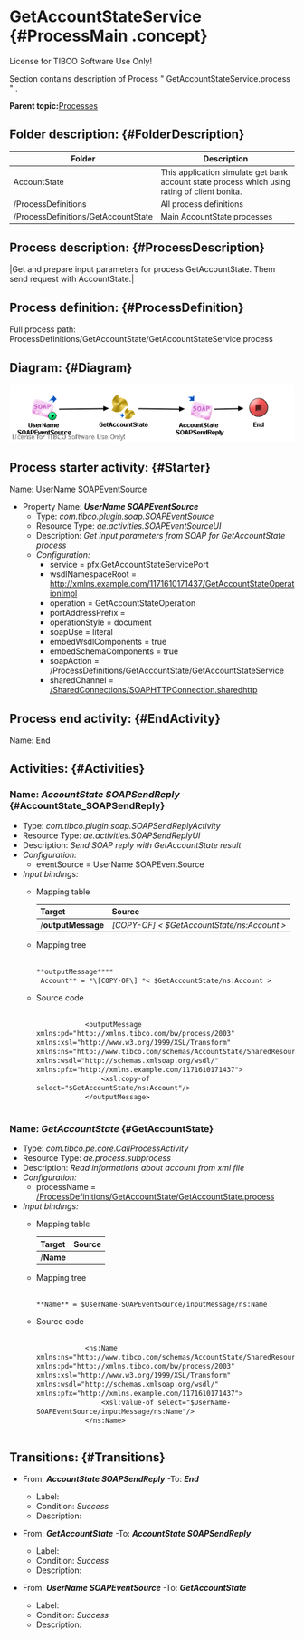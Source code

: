 # GetAccountStateService {#ProcessMain .concept}

License for TIBCO Software Use Only!

Section contains description of Process " GetAccountStateService.process " .

**Parent topic:**[Processes](../../../../projects/AccountState/common/process.md)

## Folder description: {#FolderDescription}

|Folder|Description|
|------|-----------|
|AccountState|This application simulate get bank account state process which using rating of client bonita.|
|/ProcessDefinitions|All process definitions|
|/ProcessDefinitions/GetAccountState|Main AccountState processes|

## Process description: {#ProcessDescription}

|Get and prepare input parameters for process GetAccountState. Them send request with AccountState.|

## Process definition: {#ProcessDefinition}

Full process path: ProcessDefinitions/GetAccountState/GetAccountStateService.process

## Diagram: {#Diagram}

![](GetAccountStateService.process.png)

## Process starter activity: {#Starter}

Name: UserName SOAPEventSource

-   Property Name: ***UserName SOAPEventSource***
    -   Type: *com.tibco.plugin.soap.SOAPEventSource*
    -   Resource Type: *ae.activities.SOAPEventSourceUI*
    -   Description: *Get input parameters from SOAP for GetAccountState process*
    -   *Configuration:*
        -   service = pfx:GetAccountStateServicePort
        -   wsdlNamespaceRoot = http://xmlns.example.com/1171610171437/GetAccountStateOperationImpl
        -   operation = GetAccountStateOperation
        -   portAddressPrefix =
        -   operationStyle = document
        -   soapUse = literal
        -   embedWsdlComponents = true
        -   embedSchemaComponents = true
        -   soapAction = /ProcessDefinitions/GetAccountState/GetAccountStateService
        -   sharedChannel = [/SharedConnections/SOAPHTTPConnection.sharedhttp](../../SharedConnections/SOAPHTTPConnection.sharedhttp.md)

## Process end activity: {#EndActivity}

Name: End

## Activities: {#Activities}

### Name: ***AccountState SOAPSendReply*** {#AccountState_SOAPSendReply}

-   Type: *com.tibco.plugin.soap.SOAPSendReplyActivity*
-   Resource Type: *ae.activities.SOAPSendReplyUI*
-   Description: *Send SOAP reply with GetAccountState result*
-   *Configuration:*
    -   eventSource = UserName SOAPEventSource
-   *Input bindings:*
    -   Mapping table

        |Target|Source|
        |------|------|
        |/**outputMessage**|*\[COPY-OF\] < $GetAccountState/ns:Account \>*|

    -   Mapping tree

        ```
        
        **outputMessage****
         Account** = *\[COPY-OF\] *< $GetAccountState/ns:Account >
        ```

    -   Source code

        ```
        
                    <outputMessage xmlns:pd="http://xmlns.tibco.com/bw/process/2003" xmlns:xsl="http://www.w3.org/1999/XSL/Transform" xmlns:ns="http://www.tibco.com/schemas/AccountState/SharedResources/Schema.xsd" xmlns:wsdl="http://schemas.xmlsoap.org/wsdl/" xmlns:pfx="http://xmlns.example.com/1171610171437">
                        <xsl:copy-of select="$GetAccountState/ns:Account"/>
                    </outputMessage>
                
        ```


### Name: ***GetAccountState*** {#GetAccountState}

-   Type: *com.tibco.pe.core.CallProcessActivity*
-   Resource Type: *ae.process.subprocess*
-   Description: *Read informations about account from xml file*
-   *Configuration:*
    -   processName = [/ProcessDefinitions/GetAccountState/GetAccountState.process](GetAccountState.process.md)
-   *Input bindings:*
    -   Mapping table

        |Target|Source|
        |------|------|
        |/**Name**| |

    -   Mapping tree

        ```
        
        **Name** = $UserName-SOAPEventSource/inputMessage/ns:Name
        ```

    -   Source code

        ```
        
                    <ns:Name xmlns:ns="http://www.tibco.com/schemas/AccountState/SharedResources/Schema.xsd" xmlns:pd="http://xmlns.tibco.com/bw/process/2003" xmlns:xsl="http://www.w3.org/1999/XSL/Transform" xmlns:wsdl="http://schemas.xmlsoap.org/wsdl/" xmlns:pfx="http://xmlns.example.com/1171610171437">
                        <xsl:value-of select="$UserName-SOAPEventSource/inputMessage/ns:Name"/>
                    </ns:Name>
                
        ```


## Transitions: {#Transitions}

-   From: ***AccountState SOAPSendReply*** -To: ***End***
    -   Label:
    -   Condition: *Success*
    -   Description:

-   From: ***GetAccountState*** -To: ***AccountState SOAPSendReply***
    -   Label:
    -   Condition: *Success*
    -   Description:

-   From: ***UserName SOAPEventSource*** -To: ***GetAccountState***
    -   Label:
    -   Condition: *Success*
    -   Description:

